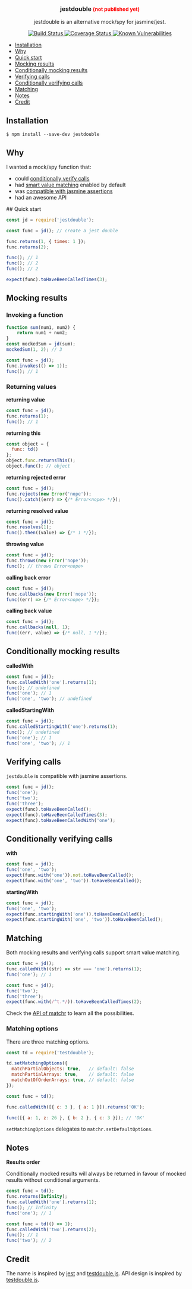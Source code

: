 <p align="center">
  <h3 align="center">jestdouble <small style="color:red">(not published yet)</small></h3>
  <p align="center">jestdouble is an alternative mock/spy for jasmine/jest.<p>
  <p align="center">
    <!--a href="https://www.npmjs.com/package/jestdouble">
      <img src="https://img.shields.io/npm/v/jestdouble.svg" alt="npm version">
    </a-->
    <a href="https://travis-ci.org/Moeriki/jestdouble">
      <img src="https://travis-ci.org/Moeriki/jestdouble.svg?branch=master" alt="Build Status"></img>
    </a>
    <a href="https://coveralls.io/github/Moeriki/jestdouble?branch=master">
      <img src="https://coveralls.io/repos/github/Moeriki/jestdouble/badge.svg?branch=master" alt="Coverage Status"></img>
    </a>
    <a href="https://snyk.io/test/github/moeriki/jestdouble">
      <img src="https://snyk.io/test/github/moeriki/jestdouble/badge.svg" alt="Known Vulnerabilities"></img>
    </a>
  </p>
</p>

*   [Installation](#installation)
*   [Why](#why)
*   [Quick start](#quick-start)
*   [Mocking results](#mocking-results)
*   [Conditionally mocking results](#conditionally-mocking-results)
*   [Verifying calls](#verifying-calls)
*   [Conditionally verifying calls](#conditionally-verifying-calls)
*   [Matching](#matching)
*   [Notes](#notes)
*   [Credit](#credit)

<a name="installation"></a>
## Installation

```
$ npm install --save-dev jestdouble
```

<a name="why"></a>
## Why

I wanted a mock/spy function that:

*   could [conditionally verify calls](#conditionally-verifying-calls)
*   had [smart value matching](#matching) enabled by default
*   was [compatible with jasmine assertions](#verifying-calls)
*   had an awesome API

<a name="quick-start" />
## Quick start

```javascript
const jd = require('jestdouble');

const func = jd(); // create a jest double

func.returns(1, { times: 1 });
func.returns(2);

func(); // 1
func(); // 2
func(); // 2

expect(func).toHaveBeenCalledTimes(3);
```

<a name="mocking-results"></a>
## Mocking results

### Invoking a function

```javascript
function sum(num1, num2) {
    return num1 + num2;
}
const mockedSum = jd(sum);
mockedSum(1, 2); // 3
```

```javascript
const func = jd();
func.invokes(() => 1));
func(); // 1
```

### Returning values

**returning value**

```javascript
const func = jd();
func.returns(1);
func(); // 1
```

**returning this**

```javascript
const object = {
  func: td()
};
object.func.returnsThis();
object.func(); // object
```

**returning rejected error**

```javascript
const func = jd();
func.rejects(new Error('nope'));
func().catch((err) => {/* Error<nope> */});
```

**returning resolved value**

```javascript
const func = jd();
func.resolves(1);
func().then((value) => {/* 1 */});
```

**throwing value**

```javascript
const func = jd();
func.throws(new Error('nope'));
func(); // throws Error<nope>
```

**calling back error**

```javascript
const func = jd();
func.callbacks(new Error('nope'));
func((err) => {/* Error<nope> */});
```

**calling back value**

```javascript
const func = jd();
func.callbacks(null, 1);
func((err, value) => {/* null, 1 */});
```

<a name="conditionally-mocking-results"></a>
## Conditionally mocking results

**calledWith**

```javascript
const func = jd();
func.calledWith('one').returns(1);
func(); // undefined
func('one'); // 1
func('one', 'two'); // undefined
```

**calledStartingWith**

```javascript
const func = jd();
func.calledStartingWith('one').returns(1);
func(); // undefined
func('one'); // 1
func('one', 'two'); // 1
```

<a name="verifying-calls"></a>
## Verifying calls

`jestdouble` is compatible with jasmine assertions.

```javascript
const func = jd();
func('one');
func('two');
func('three');
expect(func).toHaveBeenCalled();
expect(func).toHaveBeenCalledTimes(3);
expect(func).toHaveBeenCalledWith('one');
```

<a name="conditionally-verifying-calls"></a>
## Conditionally verifying calls

**with**

```javascript
const func = jd();
func('one', 'two');
expect(func.with('one')).not.toHaveBeenCalled();
expect(func.with('one', 'two')).toHaveBeenCalled();
```

**startingWith**

```javascript
const func = jd();
func('one', 'two');
expect(func.startingWith('one')).toHaveBeenCalled();
expect(func.startingWith('one', 'two')).toHaveBeenCalled();
```

<a name="matching"></a>
## Matching

Both mocking results and verifying calls support smart value matching.

```javascript
const func = jd();
func.calledWith((str) => str === 'one').returns(1);
func('one'); // 1
```

```javascript
const func = jd();
func('two');
func('three');
expect(func.with(/^t.*/)).toHaveBeenCalledTimes(2);
```

Check the [API of matchr](https://github.com/Moeriki/node-matchr) to learn all the possibilities.

### Matching options

There are three matching options.

```javascript
const td = require('testdouble');

td.setMatchingOptions({
  matchPartialObjects: true,   // default: false
  matchPartialArrays: true,    // default: false
  matchOutOfOrderArrays: true, // default: false
});

const func = td();

func.calledWith([{ c: 3 }, { a: 1 }]).returns('OK');

func([{ a: 1, z: 26 }, { b: 2 }, { c: 3 }]); // 'OK'
```

`setMatchingOptions` delegates to `matchr.setDefaultOptions`.

## Notes

**Results order**

Conditionally mocked results will always be returned in favour of mocked results without conditional arguments.

```javascript
const func = td();
func.returns(Infinity);
func.calledWith('one').returns(1);
func(); // Infinity
func('one'); // 1
```

```javascript
const func = td(() => 1);
func.calledWith('two').returns(2);
func(); // 1
func('two'); // 2
```

## Credit

The name is inspired by [jest](https://github.com/facebook/jest) and [testdouble.js](https://github.com/testdouble/testdouble.js). API design is inspired by [testdouble.js](https://github.com/testdouble/testdouble.js).
